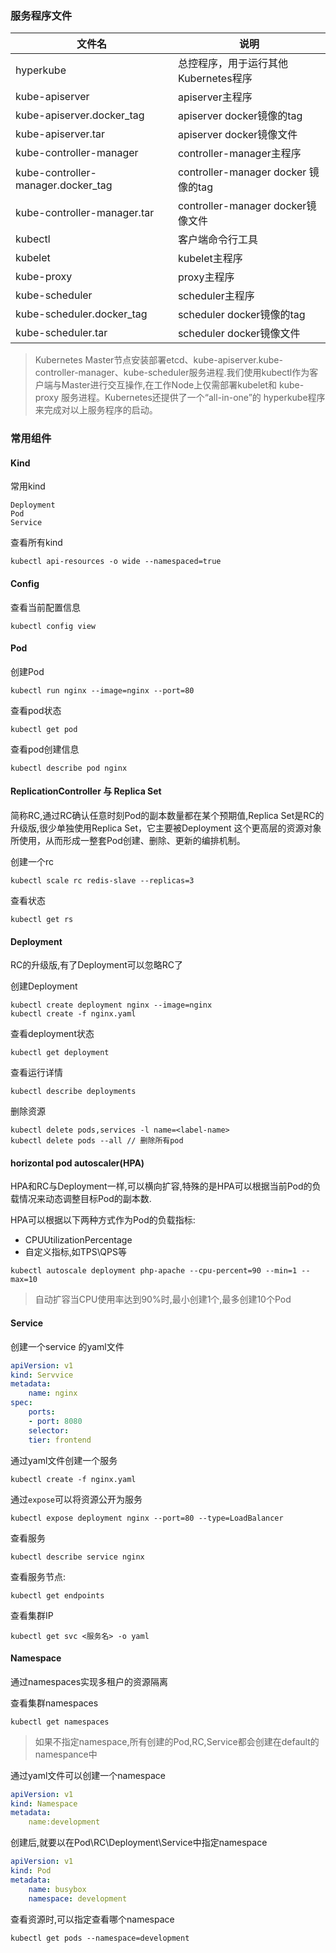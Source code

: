 ### 服务程序文件

| 文件名                             | 说明                                  |
| ---------------------------------- | ------------------------------------- |
| hyperkube                          | 总控程序，用于运行其他 Kubernetes程序 |
| kube-apiserver                     | apiserver主程序                       |
| kube-apiserver.docker_tag          | apiserver docker镜像的tag             |
| kube-apiserver.tar                 | apiserver docker镜像文件              |
| kube-controller-manager            | controller-manager主程序              |
| kube-controller-manager.docker_tag | controller-manager docker 镜像的tag   |
| kube-controller-manager.tar        | controller-manager docker镜像文件     |
| kubectl                            | 客户端命令行工具                      |
| kubelet                            | kubelet主程序                         |
| kube-proxy                         | proxy主程序                           |
| kube-scheduler                     | scheduler主程序                       |
| kube-scheduler.docker_tag          | scheduler docker镜像的tag             |
| kube-scheduler.tar                 | scheduler docker镜像文件              |

> Kubernetes Master节点安装部署etcd、kube-apiserver.kube-controller-manager、kube-scheduler服务进程.我们使用kubectl作为客户端与Master进行交互操作,在工作Node上仅需部署kubelet和 kube-proxy 服务进程。Kubernetes还提供了一个“all-in-one”的 hyperkube程序来完成对以上服务程序的启动。



### 常用组件

#### Kind

常用kind

```
Deployment
Pod
Service
```

查看所有kind

```
kubectl api-resources -o wide --namespaced=true
```

#### Config

查看当前配置信息

```
kubectl config view
```

#### Pod

创建Pod

```
kubectl run nginx --image=nginx --port=80
```

查看pod状态

```
kubectl get pod
```

查看pod创建信息

```
kubectl describe pod nginx
```

#### ReplicationController 与 Replica Set

简称RC,通过RC确认任意时刻Pod的副本数量都在某个预期值,Replica Set是RC的升级版,很少单独使用Replica Set，它主要被Deployment 这个更高层的资源对象所使用，从而形成一整套Pod创建、删除、更新的编排机制。

创建一个rc

```
kubectl scale rc redis-slave --replicas=3
```

查看状态

```
kubectl get rs
```

#### Deployment

RC的升级版,有了Deployment可以忽略RC了

创建Deployment

```
kubectl create deployment nginx --image=nginx
kubectl create -f nginx.yaml
```

查看deployment状态

```
kubectl get deployment
```

查看运行详情

```
kubectl describe deployments
```

删除资源

```
kubectl delete pods,services -l name=<label-name>
kubectl delete pods --all // 删除所有pod
```



#### horizontal pod autoscaler(HPA)

HPA和RC与Deployment一样,可以横向扩容,特殊的是HPA可以根据当前Pod的负载情况来动态调整目标Pod的副本数.

HPA可以根据以下两种方式作为Pod的负载指标:

- CPUUtilizationPercentage
- 自定义指标,如TPS\QPS等

```
kubectl autoscale deployment php-apache --cpu-percent=90 --min=1 --max=10
```

> 自动扩容当CPU使用率达到90%时,最小创建1个,最多创建10个Pod

#### Service

创建一个service 的yaml文件

```yaml
apiVersion: v1
kind: Servvice
metadata:
	name: nginx
spec:
	ports:
	- port: 8080
	selector:
	tier: frontend
```

通过yaml文件创建一个服务

```
kubectl create -f nginx.yaml
```

通过`expose`可以将资源公开为服务

```
kubectl expose deployment nginx --port=80 --type=LoadBalancer
```

查看服务

```
kubectl describe service nginx
```

查看服务节点:

```
kubectl get endpoints
```

查看集群IP

```
kubectl get svc <服务名> -o yaml
```

#### Namespace

通过namespaces实现多租户的资源隔离

查看集群namespaces

```
kubectl get namespaces
```

> 如果不指定namespace,所有创建的Pod,RC,Service都会创建在default的namespance中

通过yaml文件可以创建一个namespace

```yaml
apiVersion: v1
kind: Namespace
metadata:
	name:development
```

创建后,就要以在Pod\RC\Deployment\Service中指定namespace

```yaml
apiVersion: v1
kind: Pod
metadata:
	name: busybox
	namespace: development
```

查看资源时,可以指定查看哪个namespace

```
kubectl get pods --namespace=development
```

